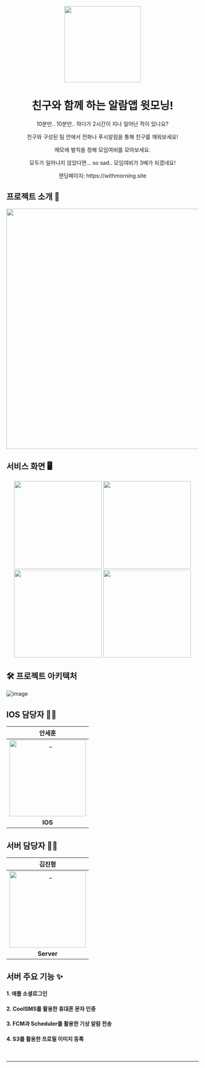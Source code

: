 <p align="middle" >
  <img width="200px;" src="https://github.com/user-attachments/assets/873d07a7-f9b4-4967-9c9e-662d8dda5820"/>
</p>
<h1 align="middle">친구와 함께 하는 알람앱 윗모닝!</h1>
<p align="middle">10분만.. 10분만.. 하다가 2시간이 지나 일어난 적이 있나요?</p>
<p align="middle">친구와 구성된 팀 안에서 전화나 푸시알림을 통해 친구를 깨워보세요!</p>
<p align="middle">메모에 벌칙을 정해 모임여비를 모아보세요.</p>
<p align="middle">모두가 일어나지 않았다면... so sad.. 모임여비가 3배가 되겠네요!</p>
<p align="middle">랜딩페이지: https://withmorning.site</p>

## 프로젝트 소개 📝
<p align="middle" >
  <img width="630px;" src="https://github.com/user-attachments/assets/0ca0be36-ae1f-45c5-921d-b763fa9b651f"/>
</p>

## 서비스 화면 🖥
<p align="middle" >
  <img width="230px;" src="https://is1-ssl.mzstatic.com/image/thumb/PurpleSource221/v4/40/c5/9b/40c59b55-c387-7ba8-7e01-e028d15c7971/Frame_2.png/460x0w.webp"/>
  <img width="230px;" src="https://is1-ssl.mzstatic.com/image/thumb/PurpleSource211/v4/5c/66/55/5c665528-f69f-941e-8778-68acb90d0c97/Frame_3.png/460x0w.webp"/>
  <img width="230px;" src="https://is1-ssl.mzstatic.com/image/thumb/PurpleSource211/v4/ab/08/7b/ab087be4-fa73-98a5-930b-7a26360e077a/Frame_4.png/460x0w.webp"/>
  <img width="230px;" src="https://is1-ssl.mzstatic.com/image/thumb/PurpleSource211/v4/d8/f0/11/d8f01133-369f-e6e5-1697-f1bf311980e1/Frame_5.png/460x0w.webp"/>
</p>


## 🛠️ 프로젝트 아키텍처
![image](https://github.com/user-attachments/assets/ad9407e6-b72e-4789-a797-e7148885def6)

## IOS 담당자 🧑‍💻
<div align=center>

| 안세훈 | 
|:---:|
| <a href="https://github.com/HISEHOONAN"> <img src="https://avatars.githubusercontent.com/u/78650062?v=4" width=200px alt="_"/> </a> |
| **IOS** |

</div>

## 서버 담당자 🧑‍💻
<div align=center>

| 김진형 | 
|:---:|
| <a href="https://github.com/Muokok"> <img src="https://avatars.githubusercontent.com/u/131960164?v=4" width=200px alt="_"/> </a> |
| **Server** |

</div>

## 서버 주요 기능 ✨

#### 1. 애플 소셜로그인
#### 2. CoolSMS를 활용한 휴대폰 문자 인증
#### 3. FCM과 Scheduler를 활용한 기상 알람 전송
#### 4. S3를 활용한 프로필 이미지 등록

</br>

---
